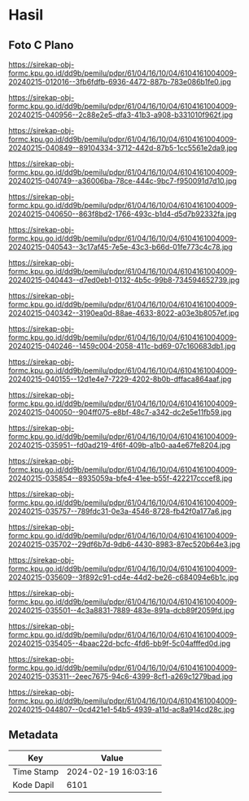 # Hasil

## Foto C Plano

https://sirekap-obj-formc.kpu.go.id/dd9b/pemilu/pdpr/61/04/16/10/04/6104161004009-20240215-012016--3fb6fdfb-6936-4472-887b-783e086b1fe0.jpg

https://sirekap-obj-formc.kpu.go.id/dd9b/pemilu/pdpr/61/04/16/10/04/6104161004009-20240215-040956--2c88e2e5-dfa3-41b3-a908-b331010f962f.jpg

https://sirekap-obj-formc.kpu.go.id/dd9b/pemilu/pdpr/61/04/16/10/04/6104161004009-20240215-040849--89104334-3712-442d-87b5-1cc5561e2da9.jpg

https://sirekap-obj-formc.kpu.go.id/dd9b/pemilu/pdpr/61/04/16/10/04/6104161004009-20240215-040749--a36006ba-78ce-444c-9bc7-f950091d7d10.jpg

https://sirekap-obj-formc.kpu.go.id/dd9b/pemilu/pdpr/61/04/16/10/04/6104161004009-20240215-040650--863f8bd2-1766-493c-b1d4-d5d7b92332fa.jpg

https://sirekap-obj-formc.kpu.go.id/dd9b/pemilu/pdpr/61/04/16/10/04/6104161004009-20240215-040543--3c17af45-7e5e-43c3-b66d-01fe773c4c78.jpg

https://sirekap-obj-formc.kpu.go.id/dd9b/pemilu/pdpr/61/04/16/10/04/6104161004009-20240215-040443--d7ed0eb1-0132-4b5c-99b8-734594652739.jpg

https://sirekap-obj-formc.kpu.go.id/dd9b/pemilu/pdpr/61/04/16/10/04/6104161004009-20240215-040342--3190ea0d-88ae-4633-8022-a03e3b8057ef.jpg

https://sirekap-obj-formc.kpu.go.id/dd9b/pemilu/pdpr/61/04/16/10/04/6104161004009-20240215-040246--1459c004-2058-411c-bd69-07c160683db1.jpg

https://sirekap-obj-formc.kpu.go.id/dd9b/pemilu/pdpr/61/04/16/10/04/6104161004009-20240215-040155--12d1e4e7-7229-4202-8b0b-dffaca864aaf.jpg

https://sirekap-obj-formc.kpu.go.id/dd9b/pemilu/pdpr/61/04/16/10/04/6104161004009-20240215-040050--904ff075-e8bf-48c7-a342-dc2e5e11fb59.jpg

https://sirekap-obj-formc.kpu.go.id/dd9b/pemilu/pdpr/61/04/16/10/04/6104161004009-20240215-035951--fd0ad219-4f6f-409b-a1b0-aa4e67fe8204.jpg

https://sirekap-obj-formc.kpu.go.id/dd9b/pemilu/pdpr/61/04/16/10/04/6104161004009-20240215-035854--8935059a-bfe4-41ee-b55f-422217cccef8.jpg

https://sirekap-obj-formc.kpu.go.id/dd9b/pemilu/pdpr/61/04/16/10/04/6104161004009-20240215-035757--789fdc31-0e3a-4546-8728-fb42f0a177a6.jpg

https://sirekap-obj-formc.kpu.go.id/dd9b/pemilu/pdpr/61/04/16/10/04/6104161004009-20240215-035702--29df6b7d-9db6-4430-8983-87ec520b64e3.jpg

https://sirekap-obj-formc.kpu.go.id/dd9b/pemilu/pdpr/61/04/16/10/04/6104161004009-20240215-035609--3f892c91-cd4e-44d2-be26-c684094e6b1c.jpg

https://sirekap-obj-formc.kpu.go.id/dd9b/pemilu/pdpr/61/04/16/10/04/6104161004009-20240215-035501--4c3a8831-7889-483e-891a-dcb89f2059fd.jpg

https://sirekap-obj-formc.kpu.go.id/dd9b/pemilu/pdpr/61/04/16/10/04/6104161004009-20240215-035405--4baac22d-bcfc-4fd6-bb9f-5c04afffed0d.jpg

https://sirekap-obj-formc.kpu.go.id/dd9b/pemilu/pdpr/61/04/16/10/04/6104161004009-20240215-035311--2eec7675-94c6-4399-8cf1-a269c1279bad.jpg

https://sirekap-obj-formc.kpu.go.id/dd9b/pemilu/pdpr/61/04/16/10/04/6104161004009-20240215-044807--0cd421e1-54b5-4939-a11d-ac8a914cd28c.jpg


## Metadata

| Key        | Value               |
| ---------- | ------------------- |
| Time Stamp | 2024-02-19 16:03:16 |
| Kode Dapil | 6101                |



